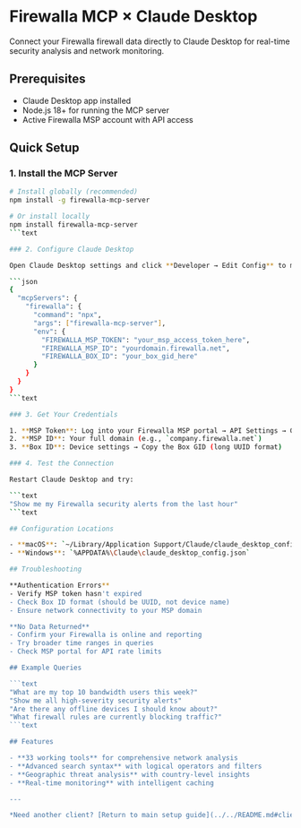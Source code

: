 # Firewalla MCP × Claude Desktop

Connect your Firewalla firewall data directly to Claude Desktop for real-time security analysis and network monitoring.

## Prerequisites

- Claude Desktop app installed
- Node.js 18+ for running the MCP server
- Active Firewalla MSP account with API access

## Quick Setup

### 1. Install the MCP Server

```bash
# Install globally (recommended)
npm install -g firewalla-mcp-server

# Or install locally
npm install firewalla-mcp-server
```text

### 2. Configure Claude Desktop

Open Claude Desktop settings and click **Developer → Edit Config** to modify `claude_desktop_config.json`:

```json
{
  "mcpServers": {
    "firewalla": {
      "command": "npx",
      "args": ["firewalla-mcp-server"],
      "env": {
        "FIREWALLA_MSP_TOKEN": "your_msp_access_token_here",
        "FIREWALLA_MSP_ID": "yourdomain.firewalla.net",
        "FIREWALLA_BOX_ID": "your_box_gid_here"
      }
    }
  }
}
```text

### 3. Get Your Credentials

1. **MSP Token**: Log into your Firewalla MSP portal → API Settings → Generate Token
2. **MSP ID**: Your full domain (e.g., `company.firewalla.net`)
3. **Box ID**: Device settings → Copy the Box GID (long UUID format)

### 4. Test the Connection

Restart Claude Desktop and try:

```text
"Show me my Firewalla security alerts from the last hour"
```text

## Configuration Locations

- **macOS**: `~/Library/Application Support/Claude/claude_desktop_config.json`
- **Windows**: `%APPDATA%\Claude\claude_desktop_config.json`

## Troubleshooting

**Authentication Errors**
- Verify MSP token hasn't expired
- Check Box ID format (should be UUID, not device name)
- Ensure network connectivity to your MSP domain

**No Data Returned**
- Confirm your Firewalla is online and reporting
- Try broader time ranges in queries
- Check MSP portal for API rate limits

## Example Queries

```text
"What are my top 10 bandwidth users this week?"
"Show me all high-severity security alerts"
"Are there any offline devices I should know about?"
"What firewall rules are currently blocking traffic?"
```text

## Features

- **33 working tools** for comprehensive network analysis
- **Advanced search syntax** with logical operators and filters
- **Geographic threat analysis** with country-level insights
- **Real-time monitoring** with intelligent caching

---

*Need another client? [Return to main setup guide](../../README.md#client-setup-guides)*
